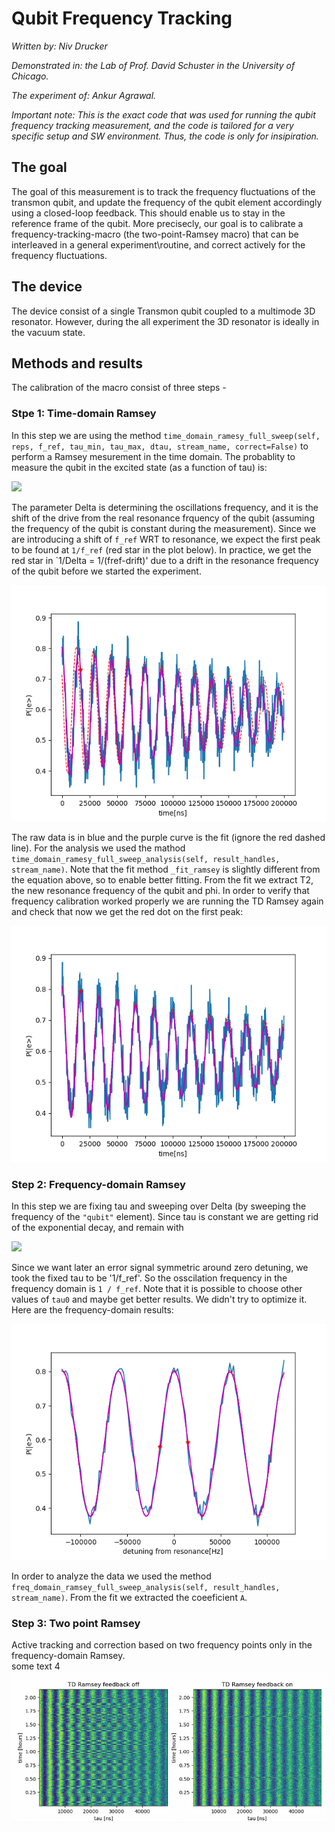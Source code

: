# Qubit Frequency Tracking

_Written by: Niv Drucker_

_Demonstrated in: the Lab of Prof. David Schuster in the University of Chicago._

_The experiment of: Ankur Agrawal._

_Important note: This is the exact code that was used for running the qubit frequency tracking measurement, and the code is tailored for a very specific setup and SW environment. Thus, the code is only for insipiration._

## The goal
The goal of this measurement is to track the frequency fluctuations of the transmon qubit, and update the frequency of the qubit element accordingly using a closed-loop feedback. This should enable us to stay in the reference frame of the qubit. More precisecly, our goal is to calibrate a frequency-tracking-macro (the two-point-Ramsey macro) that can be interleaved in a general experiment\routine, and correct actively for the frequency fluctuations.
 
## The device
The device consist of a single Transmon qubit coupled to a multimode 3D resonator. However, during the all experiment the 3D resonator is ideally in the vacuum state.


## Methods and results

The calibration of the macro consist of three steps -

### Stpe 1: Time-domain Ramsey

In this step we are using the method `time_domain_ramesy_full_sweep(self, reps, f_ref, tau_min, tau_max, dtau, stream_name, correct=False)` to perform a Ramsey mesurement in the time domain. The probablity to measure the qubit in the excited state (as a function of tau) is:

<img src="https://latex.codecogs.com/svg.image?\mathcal{P}(e)\sim&space;\exp\left(-\frac{\tau}{T_{2}}\right)\left(\frac{1&plus;\cos\text{(2\ensuremath{\pi}\ensuremath{\Delta}\ensuremath{\tau}&plus;\ensuremath{\phi})}}{2}\right)&space;" />

The parameter Delta is determining the oscillations frequency, and it is the shift of the drive from the real resonance frquency of the qubit (assuming the frequency of the qubit is constant during the measurement). Since we are introducing a shift of `f_ref` WRT to resonance, we expect the first peak to be found at `1/f_ref` (red star in the plot below). In practice, we get the red star in `1/Delta = 1/(fref-drift)' due to a drift in the resonance frequency of the qubit before we started the experiment.


![td_ramsey0](td_ramsey0.png)

The raw data is in blue and the purple curve is the fit (ignore the red dashed line). For the analysis we used the mathod `time_domain_ramesy_full_sweep_analysis(self, result_handles, stream_name)`.
Note that the fit method `_fit_ramsey` is slightly different from the equation above, so to enable better fitting. 
From the fit we extract T2, the new resonance frequency of the qubit and phi.
In order to verify that frequency calibration worked properly we are running the TD Ramsey again and check that now we get the red dot on the first peak:

![td_ramsey_corrected.png](td_ramsey_corrected.png)


### Step 2: Frequency-domain Ramsey

In this step we are fixing tau and sweeping over Delta (by sweeping the frequency of the `"qubit"` element). Since tau is constant we are getting rid of the exponential decay, and remain with 

<img src="https://latex.codecogs.com/svg.image?\mathcal{P}(e)\sim&space;A\left(1&plus;\cos\text{(2\ensuremath{\pi}\ensuremath{\frac{1}{f_{ref}}}\ensuremath{\Delta}&plus;\ensuremath{\phi})}\right)" />

Since we want later an error signal symmetric around zero detuning, we took the fixed tau to be '1/f_ref'. So the osscilation frequency in the frequency domain is `1 / f_ref`. Note that it is possible to choose other values of `tau0` and maybe get better results. We didn't try to optimize it. Here are the frequency-domain results:

![fd_ramsey.png](fd_ramsey.png)

In order to analyze the data we used the method `freq_domain_ramsey_full_sweep_analysis(self, result_handles, stream_name)`. From the fit we extracted the coeeficient `A`.
 
### Step 3: Two point Ramsey

Active tracking and correction based on two frequency points only in the frequency-domain Ramsey.  
some text 4
![active_frequency_tracking.PNG](active_frequency_tracking.PNG)